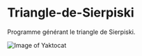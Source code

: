 # Triangle-de-Sierpiski

Programme générant le triangle de Sierpiski.

![Image of Yaktocat](./Triangle-de-Sierpiski/tri.png)
